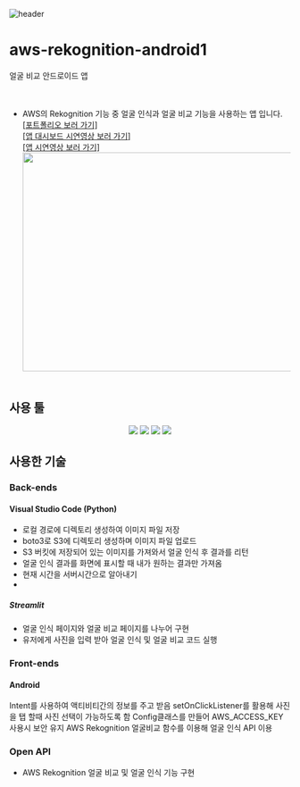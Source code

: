 
![header](https://capsule-render.vercel.app/api?type=waving&color=auto&height=200&section=header&text=Rekognition%20App&fontSize=70)

# aws-rekognition-android1
얼굴 비교 안드로이드 앱
<br/><br/><br/>

* AWS의 Rekognition 기능 중 얼굴 인식과 얼굴 비교 기능을 사용하는 앱 입니다.<br/>
<a href= "https://drive.google.com/file/d/133NNVSuKvDqlj6I9_djBQ8UDfyRwgMLY/view?usp=drive_link">[포트폴리오 보러 가기]</a><br/>
<a href= "https://drive.google.com/file/d/1ANCrtx0upEF--Kr3LH4NQiaXr6qAoksl/view?usp=drive_link">[앱 대시보드 시연영상 보러 가기]</a><br/>
<a href= "https://drive.google.com/file/d/1YCiA3spo6qHxr22r3X_G1uPT__j0eKV6/view?usp=drive_link">[앱 시연영상 보러 가기]</a><br/>
<img src="https://github.com/HYEEYH/aws-rekognition-app2/assets/130967557/d91ae676-0d1f-4d7c-9dca-ba8ba7e65680"  width="700" height="392" /><br/><br/>

## 사용 툴
<div align=center>
<img src="https://img.shields.io/badge/Visual Studio Code-007ACC?style=flat&logo=visualstudiocode&logoColor=white"/>
<img src="https://img.shields.io/badge/Android Studio-3DDC84?style=flat&logo=androidstudio&logoColor=white"/>
<img src="https://img.shields.io/badge/Amazon AWS-232F3E?style=flat-square&logo=amazonaws&logoColor=white"/>
<img src="https://img.shields.io/badge/streamlit-FF4B4B?style=flat-square&logo=streamlit&logoColor=white"> 
</div>

## 사용한 기술
### Back-ends
#### Visual Studio Code (Python)
- 로컬 경로에 디렉토리 생성하여 이미지 파일 저장
- boto3로 S3에 디렉토리 생성하며 이미지 파일 업로드
- S3 버킷에 저장되어 있는 이미지를 가져와서 얼굴 인식 후 결과를 리턴
- 얼굴 인식 결과를 화면에 표시할 때 내가 원하는 결과만 가져옴
- 현재 시간을 서버시간으로 알아내기
- 
##### Streamlit
- 얼굴 인식 페이지와 얼굴 비교 페이지를 나누어 구현
- 유저에게 사진을 입력 받아 얼굴 인식 및 얼굴 비교 코드 실행

### Front-ends
#### Android
Intent를 사용하여 액티비티간의 정보를 주고 받음
setOnClickListener를 활용해 사진을 탭 할때 사진 선택이 가능하도록 함
Config클래스를 만들어 AWS_ACCESS_KEY 사용시 보안 유지
AWS Rekognition 얼굴비교 함수를 이용해 얼굴 인식 API 이용

### Open API
- AWS Rekognition 얼굴 비교 및 얼굴 인식 기능 구현



##### 
<br/><br/><br/>
